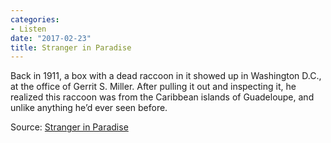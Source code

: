 ```yaml
---
categories:
- Listen
date: "2017-02-23"
title: Stranger in Paradise
---
```


Back in 1911, a box with a dead raccoon in it showed up in Washington D.C., at the office of Gerrit S. Miller. After pulling it out and inspecting it, he realized this raccoon was from the Caribbean islands of Guadeloupe, and unlike anything he’d ever seen before.

Source: [Stranger in Paradise](https://overcast.fm/+KRL4uE)
